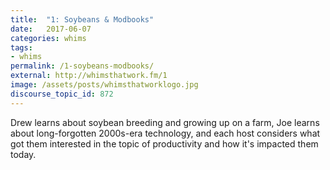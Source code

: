 ```yaml
---
title:  "1: Soybeans & Modbooks"
date:   2017-06-07
categories: whims
tags:
- whims
permalink: /1-soybeans-modbooks/
external: http://whimsthatwork.fm/1
image: /assets/posts/whimsthatworklogo.jpg
discourse_topic_id: 872
---
```

Drew learns about soybean breeding and growing up on a farm, Joe learns about long-forgotten 2000s-era technology, and each host considers what got them interested in the topic of productivity and how it's impacted them today.
<!--more-->
